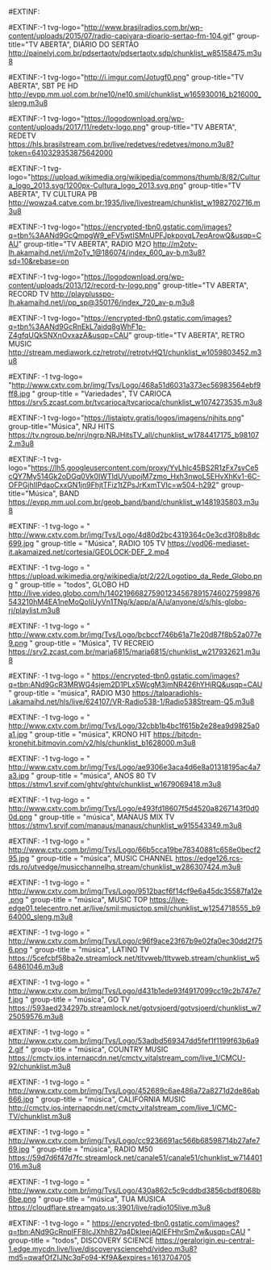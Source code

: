 #EXTINF:

#EXTINF:-1 tvg-logo="http://www.brasilradios.com.br/wp-content/uploads/2015/07/radio-capivara-dioario-sertao-fm-104.gif" group-title="TV ABERTA", DIÁRIO DO SERTÃO
http://painelvj.com.br/pdsertaotv/pdsertaotv.sdp/chunklist_w85158475.m3u8
 
#EXTINF:-1 tvg-logo="http://i.imgur.com/Jotugf0.png" group-title="TV ABERTA", SBT PE HD
http://evpp.mm.uol.com.br/ne10/ne10.smil/chunklist_w165930016_b216000_sleng.m3u8
 
 
#EXTINF:-1 tvg-logo="https://logodownload.org/wp-content/uploads/2017/11/redetv-logo.png" group-title="TV ABERTA", REDETV
https://hls.brasilstream.com.br/live/redetves/redetves/mono.m3u8?token=6410329353875642000
 
#EXTINF:-1 tvg-logo="https://upload.wikimedia.org/wikipedia/commons/thumb/8/82/Cultura_logo_2013.svg/1200px-Cultura_logo_2013.svg.png" group-title="TV ABERTA", TV CULTURA PB
http://wowza4.catve.com.br:1935/live/livestream/chunklist_w1982702716.m3u8
 
#EXTINF:-1 tvg-logo="https://encrypted-tbn0.gstatic.com/images?q=tbn%3AANd9GcQmpgW9_eFV5wtISMnUPFJpkpovqL7eqArowQ&usqp=CAU" group-title="TV ABERTA", RADIO M2O
http://m2otv-lh.akamaihd.net/i/m2oTv_1@186074/index_600_av-b.m3u8?sd=10&rebase=on
 
#EXTINF:-1 tvg-logo="https://logodownload.org/wp-content/uploads/2013/12/record-tv-logo.png" group-title="TV ABERTA", RECORD TV
http://playplusspo-lh.akamaihd.net/i/pp_sp@350176/index_720_av-p.m3u8
 
#EXTINF:-1 tvg-logo="https://encrypted-tbn0.gstatic.com/images?q=tbn%3AANd9GcRnEkL7aidq8gWhF1p-Z4gfqUQkSNXnOvxazA&usqp=CAU" group-title="TV ABERTA", RETRO MUSIC
http://stream.mediawork.cz/retrotv//retrotvHQ1/chunklist_w1059803452.m3u8
 
#EXTINF: -1 tvg-logo= "http://www.cxtv.com.br/img/Tvs/Logo/468a51d6031a373ec56983564ebf9ff8.jpg " group-title = "Variedades", TV CARIOCA
https://srv5.zcast.com.br/tvcarioca/tvcarioca/chunklist_w1074273535.m3u8
 

 
#EXTINF:-1 tvg-logo="https://listaiptv.gratis/logos/imagens/njhits.png" group-title="Música", NRJ HITS
https://tv.ngroup.be/nrj/ngrp:NRJHitsTV_all/chunklist_w1784417175_b981072.m3u8

#EXTINF:-1 tvg-logo="https://lh5.googleusercontent.com/proxy/YvLhlc45BS2R1zFx7svCe5cQY7My514Gk2oDGq0Vk0IWTldUVupojM7zmo_Hxh3nwoL5EHvXhKv1-6C-OFPGjhlIPdaoCxxGN1jn9FhjtTFiz1tZPsJrKxmTVIc=w504-h292" group-title="Música", BAND
https://evpp.mm.uol.com.br/geob_band/band/chunklist_w1481935803.m3u8
 




#EXTINF: -1 tvg-logo = " http://www.cxtv.com.br/img/Tvs/Logo/4d80d2bc4319364c0e3cd3f08b8dc699.jpg " group-title = "Música", RADIO 105 TV https://vod06-mediaset-it.akamaized.net/cortesia/GEOLOCK-DEF_2.mp4

#EXTINF: -1 tvg-logo = " https://upload.wikimedia.org/wikipedia/pt/2/22/Logotipo_da_Rede_Globo.png " group-title = "todos", GLOBO HD 
http://live.video.globo.com/h/1402196682759012345678915746027599876543210hM4EA1neMoQoIiUyVn1TNg/k/app/a/A/u/anyone/d/s/hls-globo-rj/playlist.m3u8

#EXTINF: -1 tvg-logo = " http://www.cxtv.com.br/img/Tvs/Logo/bcbccf746b61a71e20d87f8b52a077e9.png " group-title = "Música", TV RECREIO https://srv2.zcast.com.br/maria6815/maria6815/chunklist_w217932621.m3u8

#EXTINF: -1 tvg-logo = " https://encrypted-tbn0.gstatic.com/images?q=tbn:ANd9GcR3MRWG4sjem2D1PLx5WcgM3jmNR426hYHjRQ&usqp=CAU " group-title = "música", RADIO M30
https://talparadiohls-i.akamaihd.net/hls/live/624107/VR-Radio538-1/Radio538Stream-Q5.m3u8

#EXTINF: -1 tvg-logo = " http://www.cxtv.com.br/img/Tvs/Logo/32cbb1b4bc1f615b2e28ea9d9825a0a1.jpg " group-title = "música", KRONO HIT
https://bitcdn-kronehit.bitmovin.com/v2/hls/chunklist_b1628000.m3u8

#EXTINF: -1 tvg-logo = " http://www.cxtv.com.br/img/Tvs/Logo/ae9306e3aca4d6e8a01318195ac4a7a3.jpg " group-title = "música", ANOS 80 TV https://stmv1.srvif.com/ghtv/ghtv/chunklist_w1679069418.m3u8

#EXTINF: -1 tvg-logo = " http://www.cxtv.com.br/img/Tvs/Logo/e493fd18607f5d4520a8267143f0d00d.png " group-title = "música", MANAUS MIX TV https://stmv1.srvif.com/manaus/manaus/chunklist_w915543349.m3u8

#EXTINF: -1 tvg-logo = " http://www.cxtv.com.br/img/Tvs/Logo/66b5cca19be78340881c658e0becf295.jpg " group-title = "música", MUSIC CHANNEL https://edge126.rcs-rds.ro/utvedge/musicchannelhq.stream/chunklist_w286307424.m3u8

#EXTINF: -1 tvg-logo = " http://www.cxtv.com.br/img/Tvs/Logo/9512bacf6f14cf9e6a45dc35587fa12e.png " group-title = "música", MUSIC TOP https://live-edge01.telecentro.net.ar/live/smil:musictop.smil/chunklist_w1254718555_b964000_sleng.m3u8

#EXTINF: -1 tvg-logo = " http://www.cxtv.com.br/img/Tvs/Logo/c96f9ace23f67b9e02fa0ec30dd2f756.png " group-title = "música", LATINO TV https://5cefcbf58ba2e.streamlock.net/tltvweb/tltvweb.stream/chunklist_w564861046.m3u8

#EXTINF: -1 tvg-logo = " http://www.cxtv.com.br/img/Tvs/Logo/d431b1ede93f4917099cc19c2b747e7f.jpg " group-title = "música", GO TV https://593aed234297b.streamlock.net/gotvsjoerd/gotvsjoerd/chunklist_w725059576.m3u8

#EXTINF: -1 tvg-logo = " http://www.cxtv.com.br/img/Tvs/Logo/53adbd569347dd5fef1f1199f63b6a92.gif " group-title = "música", COUNTRY MUSIC https://cmctv.ios.internapcdn.net/cmctv_vitalstream_com/live_1/CMCU-92/chunklist.m3u8

#EXTINF: -1 tvg-logo = " http://www.cxtv.com.br/img/Tvs/Logo/452689c6ae486a72a8271d2de86ab666.jpg " group-title = "música", CALIFÓRNIA MUSIC
http://cmctv.ios.internapcdn.net/cmctv_vitalstream_com/live_1/CMC-TV/chunklist.m3u8

#EXTINF: -1 tvg-logo = " http://www.cxtv.com.br/img/Tvs/Logo/cc9236691ac566b68598714b27afe769.jpg " group-title = "música", RADIO M50
https://59d7d6f47d7fc.streamlock.net/canale51/canale51/chunklist_w714401016.m3u8

#EXTINF: -1 tvg-logo = " http://www.cxtv.com.br/img/Tvs/Logo/430a862c5c9cddbd3856cbdf8068b6be.png " group-title = "música", TUA MÚSICA
https://cloudflare.streamgato.us:3901/live/radio105live.m3u8


#EXTINF: -1 tvg-logo = " https://encrypted-tbn0.gstatic.com/images?q=tbn:ANd9GcRnpIFF8IcJXhhB27q4DkIeejAQIEFHhrSmZw&usqp=CAU " group-title = "todos", DISCOVERY SCIENCE 
https://geralorigin.eu-central-1.edge.mycdn.live/live/discoverysciencehd/video.m3u8?md5=qwafOfZIJNc3qFo94-Kf9A&expires=1613704705



